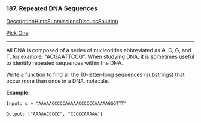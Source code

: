 ### [187. Repeated DNA Sequences](https://leetcode.com/problems/repeated-dna-sequences/description/)

[Description](https://leetcode.com/problems/repeated-dna-sequences/description/)[Hints](https://leetcode.com/problems/repeated-dna-sequences/hints/)[Submissions](https://leetcode.com/problems/repeated-dna-sequences/submissions/)[Discuss](https://leetcode.com/problems/repeated-dna-sequences/discuss/)[Solution](https://leetcode.com/problems/repeated-dna-sequences/solution/)

[Pick One](https://leetcode.com/problems/random-one-question/)

------

All DNA is composed of a series of nucleotides abbreviated as A, C, G, and T, for example: "ACGAATTCCG". When studying DNA, it is sometimes useful to identify repeated sequences within the DNA.

Write a function to find all the 10-letter-long sequences (substrings) that occur more than once in a DNA molecule.

**Example:**

```
Input: s = "AAAAACCCCCAAAAACCCCCCAAAAAGGGTTT"

Output: ["AAAAACCCCC", "CCCCCAAAAA"]
```